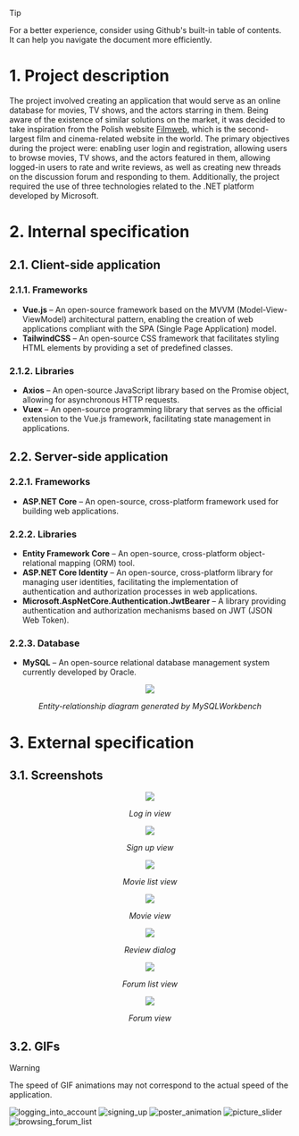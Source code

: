 > [!TIP]
> For a better experience, consider using Github's built-in table of contents.  
> It can help you navigate the document more efficiently.

# 1. Project description  
The project involved creating an application that would serve as an online database for movies, TV shows, and the actors starring in them. Being aware of the existence of similar solutions on the market, it was decided to take inspiration from the Polish website [Filmweb](https://www.filmweb.pl/), which is the second-largest film and cinema-related website in the world. The primary objectives during the project were: enabling user login and registration, allowing users to browse movies, TV shows, and the actors featured in them, allowing logged-in users to rate and write reviews, as well as creating new threads on the discussion forum and responding to them. Additionally, the project required the use of three technologies related to the .NET platform developed by Microsoft.

# 2. Internal specification

## 2.1. Client-side application

### 2.1.1. Frameworks
- **Vue.js** – An open-source framework based on the MVVM (Model-View-ViewModel) architectural pattern, enabling the creation of web applications compliant with the SPA (Single Page Application) model.
- **TailwindCSS** – An open-source CSS framework that facilitates styling HTML elements by providing a set of predefined classes.

### 2.1.2. Libraries
- **Axios** – An open-source JavaScript library based on the Promise object, allowing for asynchronous HTTP requests.
- **Vuex** – An open-source programming library that serves as the official extension to the Vue.js framework, facilitating state management in applications.

## 2.2. Server-side application

### 2.2.1. Frameworks
- **ASP.NET Core** – An open-source, cross-platform framework used for building web applications.

### 2.2.2. Libraries
- **Entity Framework Core** – An open-source, cross-platform object-relational mapping (ORM) tool.
- **ASP.NET Core Identity** – An open-source, cross-platform library for managing user identities, facilitating the implementation of authentication and authorization processes in web applications.
- **Microsoft.AspNetCore.Authentication.JwtBearer** – A library providing authentication and authorization mechanisms based on JWT (JSON Web Token).

### 2.2.3. Database
- **MySQL** – An open-source relational database management system currently developed by Oracle.

<div align="center">
  <img src="https://github.com/user-attachments/assets/c54c751f-f7f5-4a92-b46b-422aea4db957">
  <p><em>Entity-relationship diagram generated by MySQLWorkbench</em></p>
</div>

# 3. External specification

## 3.1. Screenshots
<div align="center">
  <img src="https://github.com/user-attachments/assets/638d9ea5-51d8-40cd-9a00-d00fb6fb3b50">
  <p><em>Log in view</em></p>
  <img src="https://github.com/user-attachments/assets/466042fd-63c4-40d0-971e-f4ce5c696a30">
  <p><em>Sign up view</em></p>
  <img src="https://github.com/user-attachments/assets/c39720eb-8f6a-4cc8-a420-f36ec7d49fbf">
  <p><em>Movie list view</em></p>
  <img src="https://github.com/user-attachments/assets/60bb70ae-90f0-4753-b81b-78b6a6cd48cf">
  <p><em>Movie view</em></p>
  <img src="https://github.com/user-attachments/assets/24322b99-58e5-42d4-a531-45098846b341">
  <p><em>Review dialog</em></p>
  <img src="https://github.com/user-attachments/assets/f6654569-e22b-4db0-ac4a-d7c3f13c4614">
  <p><em>Forum list view</em></p>
  <img src="https://github.com/user-attachments/assets/d68c4318-ede0-427d-a815-7a038181204d">
  <p><em>Forum view</em></p>
</div>

## 3.2. GIFs
> [!WARNING]
> The speed of GIF animations may not correspond to the actual speed of the application.

![logging_into_account](https://github.com/user-attachments/assets/05d94535-0c15-4baf-aa4e-3f316244f65e)
![signing_up](https://github.com/user-attachments/assets/ca34fd48-4b8c-4f11-94b0-a872b458cb51)
![poster_animation](https://github.com/user-attachments/assets/58adb7c7-3785-4ea2-8257-9053c11a5810)
![picture_slider](https://github.com/user-attachments/assets/d8408c6d-6c73-4526-a4b8-6d8038e89754)
![browsing_forum_list](https://github.com/user-attachments/assets/99bfd8ee-fa9d-4fe2-9781-1172797e564c)
